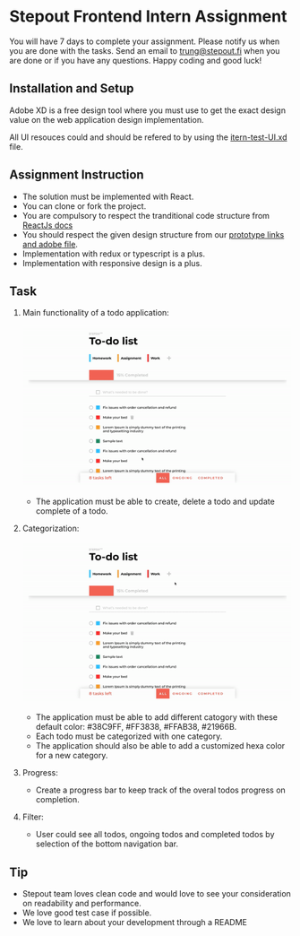 # Stepout Frontend Intern Assignment

You will have 7 days to complete your assignment. Please notify us when you are done with the tasks. Send an email to trung@stepout.fi when you are done or if you have any questions. Happy coding and good luck!

## Installation and Setup

Adobe XD is a free design tool where you must use to get the exact design value on the web application design implementation.

All UI resouces could and should be refered to by using the [itern-test-UI.xd](./intern-test-UI.xd) file.


## Assignment Instruction

* The solution must be implemented with React. 
* You can clone or fork the project. 
* You are compulsory to respect the tranditional code structure from [ReactJs docs](https://reactjs.org/docs/design-principles.html)
* You should respect the given design structure from our [prototype links and adobe file](https://xd.adobe.com/view/3d993320-26b8-48b2-7b3f-07e3489fb9ee-4ba8/). 
* Implementation with redux or typescript is a plus.
* Implementation with responsive design is a plus.

## Task

1. Main functionality of a todo application:

    ![main function](./demo/function-01-create-update-delete.gif)

    * The application must be able to create, delete a todo and update complete of a todo.


2. Categorization:

    ![category function](./demo/function-02-add-category.gif)

    * The application must be able to add different catogory with these default color: #38C9FF, #FF3838, #FFAB38, #21966B.
    * Each todo must be categorized with one category.
    * The application should also be able to add a customized hexa color for a new category.

3. Progress: 

    * Create a progress bar to keep track of the overal todos progress on completion.

4. Filter:

    * User could see all todos, ongoing todos and completed todos by selection of the bottom navigation bar.



## Tip

* Stepout team loves clean code and would love to see your consideration on readability and performance.
* We love good test case if possible.
* We love to learn about your development through a README
